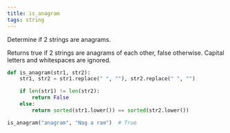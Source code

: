 ```yaml
---
title: is_anagram
tags: string
---
```

Determine if 2 strings are anagrams.

Returns true if 2 strings are anagrams of each other, false otherwise.
Capital letters and whitespaces are ignored.

``` python
def is_anagram(str1, str2):
    str1, str2 = str1.replace(" ", ""), str2.replace(" ", "")

    if len(str1) != len(str2):
        return False
    else:
        return sorted(str1.lower()) == sorted(str2.lower())
```

``` python
is_anagram("anagram", "Nag a ram")  # True
```
